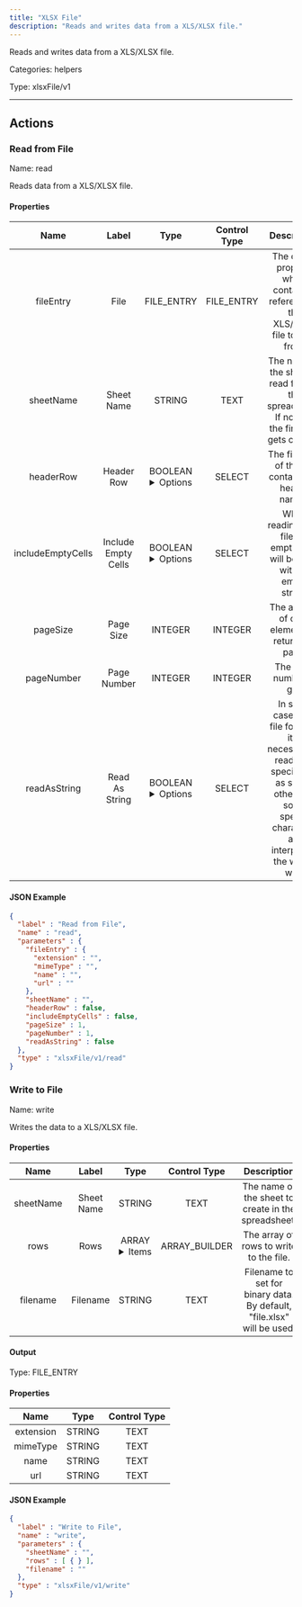 ```yaml
---
title: "XLSX File"
description: "Reads and writes data from a XLS/XLSX file."
---
```


Reads and writes data from a XLS/XLSX file.


Categories: helpers


Type: xlsxFile/v1

<hr />




## Actions


### Read from File
Name: read

Reads data from a XLS/XLSX file.

#### Properties

|      Name       |      Label     |     Type     |    Control Type     |     Description     | Required |
|:---------------:|:--------------:|:------------:|:-------------------:|:-------------------:|:--------:|
| fileEntry | File | FILE_ENTRY | FILE_ENTRY | The object property which contains a reference to the XLS/XLSX file to read from. | true |
| sheetName | Sheet Name | STRING | TEXT | The name of the sheet to read from in the spreadsheet. If not set, the first one gets chosen. | null |
| headerRow | Header Row | BOOLEAN <details> <summary> Options </summary> true, false </details> | SELECT | The first row of the file contains the header names. | null |
| includeEmptyCells | Include Empty Cells | BOOLEAN <details> <summary> Options </summary> true, false </details> | SELECT | When reading from file the empty cells will be filled with an empty string. | null |
| pageSize | Page Size | INTEGER | INTEGER | The amount of child elements to return in a page. | null |
| pageNumber | Page Number | INTEGER | INTEGER | The page number to get. | null |
| readAsString | Read As String | BOOLEAN <details> <summary> Options </summary> true, false </details> | SELECT | In some cases and file formats, it is necessary to read data specifically as string, otherwise some special characters are interpreted the wrong way. | null |


#### JSON Example
```json
{
  "label" : "Read from File",
  "name" : "read",
  "parameters" : {
    "fileEntry" : {
      "extension" : "",
      "mimeType" : "",
      "name" : "",
      "url" : ""
    },
    "sheetName" : "",
    "headerRow" : false,
    "includeEmptyCells" : false,
    "pageSize" : 1,
    "pageNumber" : 1,
    "readAsString" : false
  },
  "type" : "xlsxFile/v1/read"
}
```


### Write to File
Name: write

Writes the data to a XLS/XLSX file.

#### Properties

|      Name       |      Label     |     Type     |    Control Type     |     Description     | Required |
|:---------------:|:--------------:|:------------:|:-------------------:|:-------------------:|:--------:|
| sheetName | Sheet Name | STRING | TEXT | The name of the sheet to create in the spreadsheet. | null |
| rows | Rows | ARRAY <details> <summary> Items </summary> [{}] </details> | ARRAY_BUILDER | The array of rows to write to the file. | true |
| filename | Filename | STRING | TEXT | Filename to set for binary data. By default, "file.xlsx" will be used. | true |


#### Output



Type: FILE_ENTRY


#### Properties

|     Name     |     Type     |    Control Type     |
|:------------:|:------------:|:-------------------:|
| extension | STRING | TEXT |
| mimeType | STRING | TEXT |
| name | STRING | TEXT |
| url | STRING | TEXT |




#### JSON Example
```json
{
  "label" : "Write to File",
  "name" : "write",
  "parameters" : {
    "sheetName" : "",
    "rows" : [ { } ],
    "filename" : ""
  },
  "type" : "xlsxFile/v1/write"
}
```




